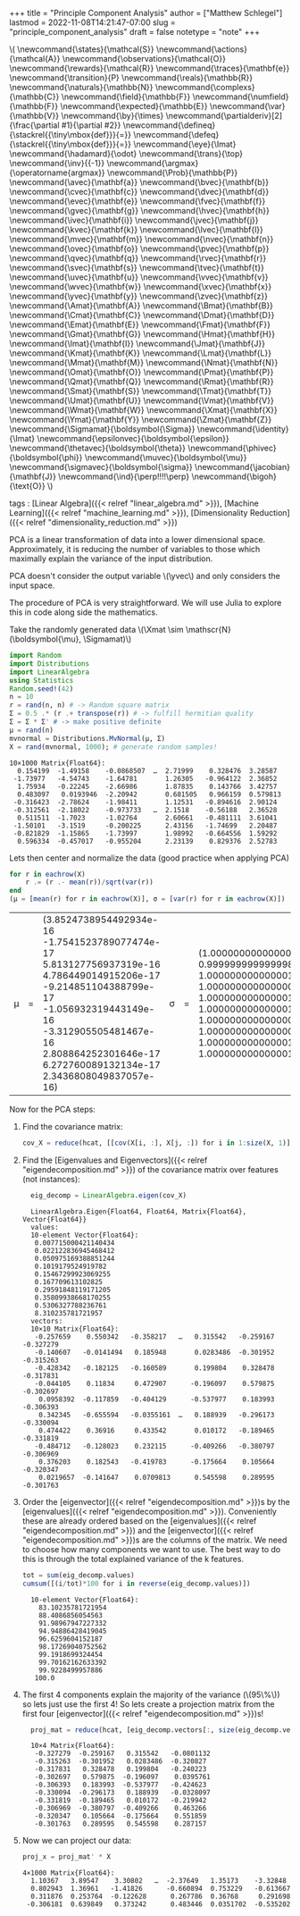 +++
title = "Principle Component Analysis"
author = ["Matthew Schlegel"]
lastmod = 2022-11-08T14:21:47-07:00
slug = "principle_component_analysis"
draft = false
notetype = "note"
+++

\\( \newcommand{\states}{\mathcal{S}}
\newcommand{\actions}{\mathcal{A}}
\newcommand{\observations}{\mathcal{O}}
\newcommand{\rewards}{\mathcal{R}}
\newcommand{\traces}{\mathbf{e}}
\newcommand{\transition}{P}
\newcommand{\reals}{\mathbb{R}}
\newcommand{\naturals}{\mathbb{N}}
\newcommand{\complexs}{\mathbb{C}}
\newcommand{\field}{\mathbb{F}}
\newcommand{\numfield}{\mathbb{F}}
\newcommand{\expected}{\mathbb{E}}
\newcommand{\var}{\mathbb{V}}
\newcommand{\by}{\times}
\newcommand{\partialderiv}[2]{\frac{\partial #1}{\partial #2}}
\newcommand{\defineq}{\stackrel{{\tiny\mbox{def}}}{=}}
\newcommand{\defeq}{\stackrel{{\tiny\mbox{def}}}{=}}
\newcommand{\eye}{\Imat}
\newcommand{\hadamard}{\odot}
\newcommand{\trans}{\top}
\newcommand{\inv}{{-1}}
\newcommand{\argmax}{\operatorname{argmax}}
\newcommand{\Prob}{\mathbb{P}}
\newcommand{\avec}{\mathbf{a}}
\newcommand{\bvec}{\mathbf{b}}
\newcommand{\cvec}{\mathbf{c}}
\newcommand{\dvec}{\mathbf{d}}
\newcommand{\evec}{\mathbf{e}}
\newcommand{\fvec}{\mathbf{f}}
\newcommand{\gvec}{\mathbf{g}}
\newcommand{\hvec}{\mathbf{h}}
\newcommand{\ivec}{\mathbf{i}}
\newcommand{\jvec}{\mathbf{j}}
\newcommand{\kvec}{\mathbf{k}}
\newcommand{\lvec}{\mathbf{l}}
\newcommand{\mvec}{\mathbf{m}}
\newcommand{\nvec}{\mathbf{n}}
\newcommand{\ovec}{\mathbf{o}}
\newcommand{\pvec}{\mathbf{p}}
\newcommand{\qvec}{\mathbf{q}}
\newcommand{\rvec}{\mathbf{r}}
\newcommand{\svec}{\mathbf{s}}
\newcommand{\tvec}{\mathbf{t}}
\newcommand{\uvec}{\mathbf{u}}
\newcommand{\vvec}{\mathbf{v}}
\newcommand{\wvec}{\mathbf{w}}
\newcommand{\xvec}{\mathbf{x}}
\newcommand{\yvec}{\mathbf{y}}
\newcommand{\zvec}{\mathbf{z}}
\newcommand{\Amat}{\mathbf{A}}
\newcommand{\Bmat}{\mathbf{B}}
\newcommand{\Cmat}{\mathbf{C}}
\newcommand{\Dmat}{\mathbf{D}}
\newcommand{\Emat}{\mathbf{E}}
\newcommand{\Fmat}{\mathbf{F}}
\newcommand{\Gmat}{\mathbf{G}}
\newcommand{\Hmat}{\mathbf{H}}
\newcommand{\Imat}{\mathbf{I}}
\newcommand{\Jmat}{\mathbf{J}}
\newcommand{\Kmat}{\mathbf{K}}
\newcommand{\Lmat}{\mathbf{L}}
\newcommand{\Mmat}{\mathbf{M}}
\newcommand{\Nmat}{\mathbf{N}}
\newcommand{\Omat}{\mathbf{O}}
\newcommand{\Pmat}{\mathbf{P}}
\newcommand{\Qmat}{\mathbf{Q}}
\newcommand{\Rmat}{\mathbf{R}}
\newcommand{\Smat}{\mathbf{S}}
\newcommand{\Tmat}{\mathbf{T}}
\newcommand{\Umat}{\mathbf{U}}
\newcommand{\Vmat}{\mathbf{V}}
\newcommand{\Wmat}{\mathbf{W}}
\newcommand{\Xmat}{\mathbf{X}}
\newcommand{\Ymat}{\mathbf{Y}}
\newcommand{\Zmat}{\mathbf{Z}}
\newcommand{\Sigmamat}{\boldsymbol{\Sigma}}
\newcommand{\identity}{\Imat}
\newcommand{\epsilonvec}{\boldsymbol{\epsilon}}
\newcommand{\thetavec}{\boldsymbol{\theta}}
\newcommand{\phivec}{\boldsymbol{\phi}}
\newcommand{\muvec}{\boldsymbol{\mu}}
\newcommand{\sigmavec}{\boldsymbol{\sigma}}
\newcommand{\jacobian}{\mathbf{J}}
\newcommand{\ind}{\perp\!\!\!\!\perp}
\newcommand{\bigoh}{\text{O}}
\\)

tags
: [Linear Algebra]({{< relref "linear_algebra.md" >}}), [Machine Learning]({{< relref "machine_learning.md" >}}), [Dimensionality Reduction]({{< relref "dimensionality_reduction.md" >}})

PCA is a linear transformation of data into a lower dimensional space. Approximately, it is reducing the number of variables to those which maximally explain the variance of the input distribution.

<div class="note">

PCA doesn't consider the output variable \\(\yvec\\) and only considers the input space.

</div>

The procedure of PCA is very straightforward. We will use Julia to explore this in code along side the mathematics.

Take the randomly generated data \\(\Xmat \sim \mathscr{N}(\boldsymbol{\mu}, \Sigmamat)\\)

```julia
import Random
import Distributions
import LinearAlgebra
using Statistics
Random.seed!(42)
n = 10
r = rand(n, n) # -> Random square matrix
Σ = 0.5 .* (r .+ transpose(r)) # -> fulfill hermitian quality
Σ = Σ * Σ' # -> make positive definite
μ = rand(n)
mvnormal = Distributions.MvNormal(μ, Σ)
X = rand(mvnormal, 1000); # generate random samples!
```

```text
10×1000 Matrix{Float64}:
  0.154199  -1.49158    -0.0868507  …  2.71999    0.328476  3.28587
 -1.73977   -4.54743    -1.64781       1.26305   -0.964122  2.36852
  1.75934   -0.22245    -2.66986       1.87835    0.143766  3.42757
  0.483097   0.0193946  -2.20942       0.681505   0.966159  0.579813
 -0.316423  -2.78624    -1.98411       1.12531   -0.894616  2.90124
 -0.312561  -2.18022    -0.973733   …  2.1518    -0.56188   2.36528
  0.511511  -1.7023     -1.02764       2.60661   -0.481111  3.61041
 -1.50101   -3.1519     -0.200225      2.43156   -1.74699   2.20487
 -0.821829  -1.15865    -1.73997       1.98992   -0.664556  1.59292
  0.596334  -0.457017   -0.955204      2.23139    0.829376  2.52783
```

Lets then center and normalize the data (good practice when applying PCA)

```julia
for r in eachrow(X)
    r .= (r .- mean(r))/sqrt(var(r))
end
(μ = [mean(r) for r in eachrow(X)], σ = [var(r) for r in eachrow(X)])
```

|   |   |                                                                                                                                                                                                                                      |   |   |                                                                                                                                                                                               |
|---|---|--------------------------------------------------------------------------------------------------------------------------------------------------------------------------------------------------------------------------------------|---|---|-----------------------------------------------------------------------------------------------------------------------------------------------------------------------------------------------|
| μ | = | (3.8524738954492934e-16 -1.7541523789077474e-17 5.813127756937319e-16 4.786449014915206e-17 -9.214851104388799e-17 -1.056932319443149e-16 -3.312905505481467e-16 2.808864252301646e-17 6.272760089132134e-17 2.3436808049837057e-16) | σ | = | (1.0000000000000004 0.9999999999999989 1.0000000000000018 1.0000000000000009 1.0000000000000013 1.0000000000000016 1.0000000000000002 1.0000000000000004 1.000000000000001 1.000000000000001) |

Now for the PCA steps:

1.  Find the covariance matrix:
    ```julia
    cov_X = reduce(hcat, [[cov(X[i, :], X[j, :]) for i in 1:size(X, 1)] for j in 1:size(X, 1)]);
    ```

2.  Find the [Eigenvalues and Eigenvectors]({{< relref "eigendecomposition.md" >}}) of the covariance matrix over features (not instances):
    ```julia
      eig_decomp = LinearAlgebra.eigen(cov_X)
    ```

    ```text
      LinearAlgebra.Eigen{Float64, Float64, Matrix{Float64}, Vector{Float64}}
      values:
      10-element Vector{Float64}:
       0.007715000421140434
       0.022122836945468412
       0.050975169388851244
       0.1019179524919782
       0.15467299923069255
       0.167709613102825
       0.29591848119171205
       0.35809938668170255
       0.5306327788236761
       8.310235781721957
      vectors:
      10×10 Matrix{Float64}:
       -0.257659    0.550342   -0.358217   …   0.315542   -0.259167  -0.327279
       -0.140607   -0.0141494   0.185948       0.0283486  -0.301952  -0.315263
       -0.428342   -0.182125   -0.160589       0.199804    0.328478  -0.317831
       -0.044105    0.11834     0.472907      -0.196097    0.579875  -0.302697
        0.0958392  -0.117859   -0.404129      -0.537977    0.183993  -0.306393
        0.342345   -0.655594   -0.0355161  …   0.188939   -0.296173  -0.330094
        0.474422    0.36916     0.433542       0.010172   -0.189465  -0.331819
       -0.484712   -0.128023    0.232115      -0.409266   -0.380797  -0.306969
        0.376203    0.182543   -0.419783      -0.175664    0.105664  -0.320347
        0.0219657  -0.141647    0.0709813      0.545598    0.289595  -0.301763
    ```

3.  Order the [eigenvector]({{< relref "eigendecomposition.md" >}})s by the [eigenvalues]({{< relref "eigendecomposition.md" >}}). Conveniently these are already ordered based on the [eigenvalues]({{< relref "eigendecomposition.md" >}}) and the [eigenvector]({{< relref "eigendecomposition.md" >}})s are the columns of the matrix. We need to choose how many components we want to use. The best way to do this is through the total explained variance of the k features.
    ```julia
    tot = sum(eig_decomp.values)
    cumsum([(i/tot)*100 for i in reverse(eig_decomp.values)])
    ```

    ```text
      10-element Vector{Float64}:
        83.10235781721954
        88.4086856054563
        91.98967947227332
        94.94886428419045
        96.6259604152187
        98.17269040752562
        99.1918699324454
        99.70162162633392
        99.9228499957886
       100.0
    ```

4.  The first 4 components explain the majority of the variance (\\(95\\%\\)) so lets just use the first 4! So lets create a projection matrix from the first four [eigenvector]({{< relref "eigendecomposition.md" >}})s!
    ```julia
      proj_mat = reduce(hcat, [eig_decomp.vectors[:, size(eig_decomp.vectors, 2) - i] for i in 0:3])
    ```

    ```text
      10×4 Matrix{Float64}:
       -0.327279  -0.259167   0.315542   -0.0801132
       -0.315263  -0.301952   0.0283486  -0.320827
       -0.317831   0.328478   0.199804   -0.240223
       -0.302697   0.579875  -0.196097    0.0395761
       -0.306393   0.183993  -0.537977   -0.424623
       -0.330094  -0.296173   0.188939   -0.0328097
       -0.331819  -0.189465   0.010172   -0.219942
       -0.306969  -0.380797  -0.409266    0.463266
       -0.320347   0.105664  -0.175664    0.551859
       -0.301763   0.289595   0.545598    0.287157
    ```

5.  Now we can project our data:
    ```julia
    proj_x = proj_mat' * X
    ```

    ```text
    4×1000 Matrix{Float64}:
      1.10367   3.89547    3.30802   …  -2.37649   1.35173    -3.32848
      0.802943  1.36961   -1.41826      -0.660894  0.753229   -0.613667
      0.311876  0.253764  -0.122628      0.267786  0.36768     0.291698
     -0.306181  0.639849   0.373242      0.483446  0.0351702  -0.535202
    ```
